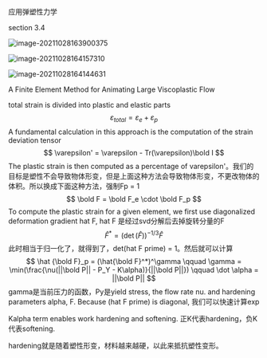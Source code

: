 应用弹塑性力学

section 3.4

![image-20211028163900375](E:\mycode\collection\定理\弹性力学\image-20211028163900375.png)

![image-20211028164157310](E:\mycode\collection\定理\弹性力学\image-20211028164157310.png)

![image-20211028164144631](E:\mycode\collection\定理\弹性力学\image-20211028164144631.png)

A Finite Element Method for Animating Large Viscoplastic Flow  

total strain is divided into plastic and elastic parts
$$
\varepsilon_{total} = \varepsilon_e + \varepsilon_p
$$
A fundamental calculation in this approach is the computation of the strain deviation tensor  
$$
\varepsilon' = \varepsilon - Tr(\varepsilon)\bold I
$$
The plastic strain is then computed as a percentage of varepsilon'。我们的目标是塑性不会导致物体形变，但是上面这种方法会导致物体形变，不更改物体的体积。所以换成下面这种方法，强制Fp = 1
$$
\bold F = \bold F_e \cdot \bold F_p
$$
To compute the plastic strain for a given element, we first use diagonalized deformation gradient hat F, hat F 是经过svd分解后去掉旋转分量的F
$$
\hat F^* = (\det(\hat F))^{-1/3}\hat F
$$
此时相当于归一化了，就得到了，det(hat F prime) = 1。然后就可以计算
$$
\hat {\bold F}_p = (\hat{\bold F}^*)^\gamma \qquad \gamma = \min(\frac{\nu(||\bold P|| - P_Y - K\alpha)}{||\bold P||}) \qquad \dot \alpha = ||\bold P||
$$
gamma是当前压力的函数，Py是yield stress, the flow rate nu. and hardening parameters alpha, F. Because (hat F prime) is diagonal, 我们可以快速计算exp

Kalpha term enables work hardening and softening. 正K代表hardening，负K代表softening.

hardening就是随着塑性形变，材料越来越硬，以此来抵抗塑性变形。